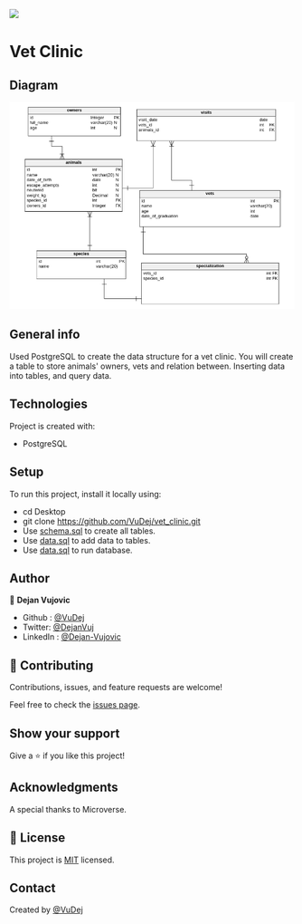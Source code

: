 ![](https://img.shields.io/badge/Microverse-blueviolet)

# Vet Clinic


## Diagram
![Screenshot](img/screenshot.png)



## General info
Used PostgreSQL to create the  data structure for a vet clinic. You will create a table to store animals' owners, vets and relation between. Inserting data into tables, and query data.

 ## Technologies
Project is created with:
* PostgreSQL

## Setup
To run this project, install it locally using:
- cd Desktop
- git clone https://github.com/VuDej/vet_clinic.git
- Use  [schema.sql](./schema.sql) to create all tables.
- Use [data.sql](./data.sql) to add data to tables.
- Use [data.sql](./data.sql) to run database.

## Author

👤 **Dejan Vujovic**

- Github : [@VuDej](https://github.com/VuDej)
- Twitter: [@DejanVuj](https://twitter.com/DejanVuj)
- LinkedIn : [@Dejan-Vujovic](https://www.linkedin.com/in/dejan-vujovic-5a0672225/)



## 🤝 Contributing

Contributions, issues, and feature requests are welcome!

Feel free to check the [issues page](https://github.com/VuDej/vet_clinic/issues/1).

## Show your support

Give a ⭐️ if you like this project!

## Acknowledgments

A special thanks to Microverse.

## 📝 License

This project is [MIT](LICENSE) licensed.

## Contact
Created by [@VuDej](https://github.com/VuDej)
